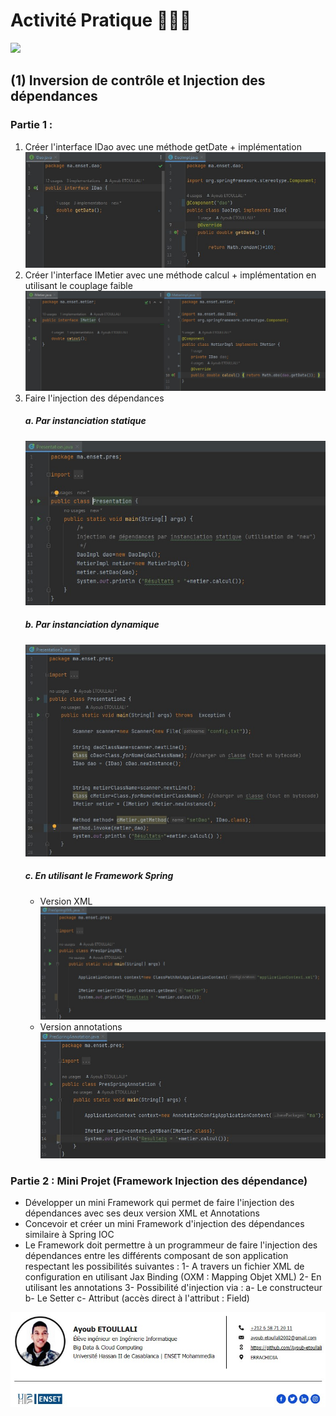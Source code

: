# Activité Pratique 👨🏻‍💻
![](https://miro.medium.com/max/647/1*PBTTH5RGrfT1RBXxr989XQ.png)

## (1) Inversion de contrôle et Injection des dépendances

### Partie 1 :
1. Créer l'interface IDao avec une méthode getDate + implémentation
![](Activité%20Pratique%20N°%201/images/1.jpg)
2. Créer l'interface IMetier avec une méthode calcul + implémentation en utilisant le couplage faible
![](Activité%20Pratique%20N°%201/images/2.jpg)
3. Faire l'injection des dépendances          
   ##### a. Par instanciation statique 
      ![](Activité%20Pratique%20N°%201/images/3.a..jpg)
   ##### b. Par instanciation dynamique   
      ![](Activité%20Pratique%20N°%201/images/3.b..jpg)
   ##### c. En utilisant le Framework Spring
      - Version XML
      ![](Activité%20Pratique%20N°%201/images/3.c.1..jpg)
      - Version annotations
      ![](Activité%20Pratique%20N°%201/images/3.c.2..jpg)
              
### Partie 2 : Mini Projet (Framework Injection des dépendance)
- Développer un mini Framework qui permet de faire l'injection des dépendances avec ses deux version XML et Annotations
- Concevoir et créer un mini Framework d'injection des dépendances similaire à Spring IOC
- Le Framework doit permettre à un programmeur de faire l'injection des dépendances entre les différents composant de son application respectant les possibilités suivantes : 
   1- A travers un fichier XML de configuration en utilisant Jax Binding (OXM : Mapping Objet XML)
   2- En utilisant les annotations
   3- Possibilité d'injection via :
      a- Le constructeur
      b- Le Setter
      c- Attribut (accès direct à l'attribut : Field)

![](ayoub.jpg)
